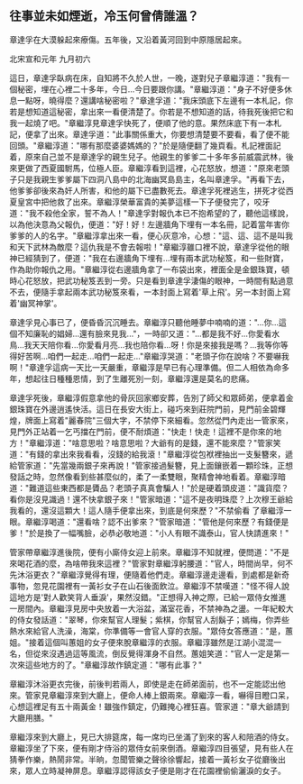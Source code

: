 往事並未如煙逝，冷玉何曾倩誰溫？
--------------------------------

章達孚在大漠躲起來療傷。五年後，又沿着黃河回到中原隱居起來。

北宋宣和元年 九月初六

這日，章達孚臥病在床，自知將不久於人世，一晚，遂對兒子章繼淳道："我有一個秘密，埋在心裡二十多年，今日...今日要跟你講。"章繼淳道："身子不好便多休息一點呀，曉得麼？還講啥秘密啦？"章達孚道："我床頭底下左邊有一本札記，你若是想知道這秘密，拿出來一看便清楚了。你若是不想知道的話，待我死後把它和我一起燒了吧。"章繼淳見章達孚快死了，便順了他的意。果然床底下有一本札記，便拿了出來。章達孚道："此事關係重大，你要想清楚要不要看，看了便不能回頭。"章繼淳道："哪有那麼婆婆媽媽的？"於是隨便翻了幾頁看。札記裡面記着，原來自己並不是章達孚的親生兒子。他親生的爹爹二十多年多前威震武林，後來更做了西夏國駙馬，位極人臣。章繼淳看到這裡，心花怒放，想道："原來老頭子只是我親生爹爹屬下四洞八島中的北海幽冥島島主，名叫章達孚。"再看下去，他爹爹卻後來為奸人所害，和他的屬下已盡數死去。章達孚死裡逃生，拼死才從西夏皇宮中把他救了出來。章繼淳榮華富貴的美夢這樣一下子便發完了，咬牙道："我不殺他全家，誓不為人！"章達孚對報仇本已不抱希望的了，聽他這樣說，以為他決意為父報仇，便道："好！好！左邊牆角下埋有一本名冊，記着當年害你爹爹的人的名字。"章繼淳拿出來一看，便心灰意冷，心想："這、這、這不是叫我和天下武林為敵麼？這仇我是不會去報啦！"章繼淳雖口裡不說，章達孚從他的眼神已經猜到了，便道："我在右邊牆角下埋有...埋有兩本武功秘笈，和一些財寶，作為助你報仇之用。"章繼淳從右邊牆角拿了一布袋出來，裡面全是金銀珠寶，頓時心花怒放，把武功秘笈丟到一旁。只是看到章達孚淒傷的眼神，一時間有點過意不去，便隨手拿起兩本武功秘笈來看，一本封面上寫着'草上飛'。另一本封面上寫着'幽冥神掌'。

章達孚見心事已了，便昏昏沉沉睡去。章繼淳只聽他睡夢中喃喃的道："...你...這個不知廉恥的娼婦...還有臉來見我..."，一時卻又道："...都是我不好...你愛看水鳥...我天天陪你看...你愛看月亮...我也陪你看...呀！你是來接我是嗎？...我等你等得好苦啊...咱們一起走...咱們一起走..."章繼淳哭道："老頭子你在說啥？不要嚇我啊！"章達孚這病一天比一天嚴重，章繼淳是早已有心理準備。但二人相依為命多年，想起往日種種恩情，到了生離死別一刻，章繼淳還是莫名的悲痛。

章達孚死後，章繼淳假意拿他的骨灰回家鄉安葬，告別了師父和眾師弟，便拿着金銀珠寶在外邊逍遙快活。這日在長安大街上，碰巧來到莊院門前，見門前金碧輝煌，牌面上寫着"麗春院"三個大字，不禁停下來細看。忽然從門內走出一管家來，見門外正站着一乞丐擋在門前，便不耐煩道："快走！快走！這裡不是你來的地方！"章繼淳道："啥意思啦？啥意思啦？大爺有的是錢，還不能來麼？"管家笑道："有錢的拿出來我看看，沒錢的給我滾！"章繼淳從包袱裡抽出一支髮簪來，遞給管家道："先當幾兩銀子來再說！"管家接過髮簪，見上面鑲嵌着一顆珍珠，正想發話之時，忽然像看到些甚麼似的，柔了一柔雙眼，聚精會神地看着。章繼淳暗道："難道這些東西都是贗品？老頭子真真會騙人！"於是硬着頭皮道："識貨麼？看你是沒見識過！還不快拿銀子來！"管家暗道："這不是夜明珠麼？上次穆王爺給我看的，還沒這顆大！這人隨手便拿出來，到底是何來歷？"不禁偷看
了章繼淳一眼。章繼淳喝道："還看啥？認不出爹來？"管家暗道："管他是何來歷？有錢便是爹！"於是換了一幅嘴臉，必恭必敬地道："小人有眼不識泰山，官人快請進來！"

管家帶章繼淳進後院，便有小廝侍女迎上前來。章繼淳不知就裡，便問道："不是來喝花酒的麼，為啥帶我來這裡？"管家對章繼淳躬腰道："官人，時間尚早，何不先沐浴更衣？"章繼淳覺得有理，便隨着他們走。章繼淳邊走邊看，到處都是新奇事物，忽見花園裡有一黃衫女子在山石後面飲泣。章繼淳不禁嘆道："怪不得人說這地方是'對人歡笑背人垂淚'，果然沒錯。"正想得入神之際，已給一眾侍女推進一房間內。章繼淳見房中央放着一大浴盆，滿室花香，不禁神為之盪。一年紀較大的侍女發話道："翠琴，你來幫官人理髮；紫棋，你幫官人刮鬍子；嫣梅，你弄些熱水來給官人洗澡，海棠，你準備等一會官人穿的衣服。"眾侍女答應道："是，蕙姐。"接着這個叫蕙姐的女子便來脫章繼淳的衣服。章繼淳雖然是江湖小混混一名，但從來沒遇過這等風流，倒反覺得渾身不自然。蕙姐笑道："官人一定是第一次來這些地方的了。"章繼淳故作鎮定道："哪有此事？"

章繼淳沐浴更衣完後，前後判若兩人，即使是走在師弟面前，也不一定能認出他來。管家見章繼淳來到大廳上，便命人棒上銀兩來。章繼淳一看，嚇得目瞪口呆，心想這裡足有五十兩黃金！雖強作鎮定，仍難掩心裡狂喜。管家道："章大爺請到大廳用膳。"

章繼淳來到大廳上，見已大排筵席，每一席均已坐滿了到來的客人和陪酒的侍女。章繼淳坐了下來，便有剛才侍浴的眾侍女前來倒酒。章繼淳四目張望，見有些人在猜拳作樂，熱鬧非常。半晌，忽聞管樂之聲徐徐響起，接着一黃衫女子從廳後出來，眾人立時凝神屏息。章繼淳認得該女子便是剛才在花園裡偷偷灑淚的女子。
